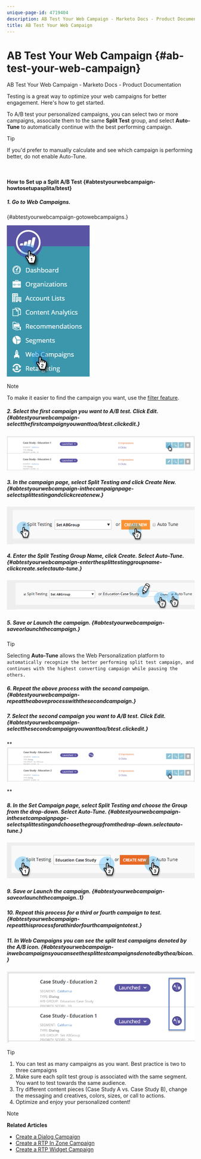 ```yaml
---
unique-page-id: 4719404
description: AB Test Your Web Campaign - Marketo Docs - Product Documentation
title: AB Test Your Web Campaign
---
```


# AB Test Your Web Campaign {#ab-test-your-web-campaign}

AB Test Your Web Campaign - Marketo Docs - Product Documentation

Testing is a great way to optimize your web campaigns for better engagement. Here's how to get started.

To A/B test your personalized campaigns, you can select two or more campaigns, associate them to the same **Split Test** group, and select **Auto-Tune** to automatically continue with the best performing campaign.

>[!TIP]
>
>If you'd prefer to manually calculate and see which campaign is performing better, do not enable Auto-Tune.

`  
` 

#### How to Set up a Split A/B Test {#abtestyourwebcampaign-howtosetupasplita/btest}

##### 1. Go to Web Campaigns.  
{#abtestyourwebcampaign-gotowebcampaigns.}

![](assets/web-campaigns-hand-2.jpg)

>[!NOTE]
>
>To make it easier to find the campaign you want, use the [filter feature](filter-web-campaigns.md).

##### 2. Select the first campaign you want to A/B test. Click Edit.  {#abtestyourwebcampaign-selectthefirstcampaignyouwanttoa/btest.clickedit.}

![](assets/image2016-11-4-13-3a46-3a37.png)

##### 3. In the campaign page, select Split Testing and click Create New. {#abtestyourwebcampaign-inthecampaignpage-selectsplittestingandclickcreatenew.}

![](assets/image2014-11-26-16-3a47-3a18.png)

##### 4. Enter the Split Testing Group Name, click Create. Select Auto-Tune. {#abtestyourwebcampaign-enterthesplittestinggroupname-clickcreate.selectauto-tune.}

![](assets/image2014-11-26-16-3a52-3a24.png)

##### 5. Save or Launch the campaign. {#abtestyourwebcampaign-saveorlaunchthecampaign.}

>[!TIP]
>
>Selecting **Auto-Tune** allows the Web Personalization platform to `automatically recognize the better performing split test campaign, and continues with the highest converting campaign while pausing the others.`

##### 6. Repeat the above process with the second campaign. {#abtestyourwebcampaign-repeattheaboveprocesswiththesecondcampaign.}

##### 7. Select the second campaign you want to A/B test. Click Edit.  {#abtestyourwebcampaign-selectthesecondcampaignyouwanttoa/btest.clickedit.}

** ![](assets/image2016-11-4-13-3a51-3a39.png)

**

##### 8. In the Set Campaign page, select Split Testing and choose the Group from the drop-down. Select Auto-Tune. {#abtestyourwebcampaign-inthesetcampaignpage-selectsplittestingandchoosethegroupfromthedrop-down.selectauto-tune.}

![](assets/image2014-11-26-17-3a2-3a17.png)

##### 9. Save or Launch the campaign.  {#abtestyourwebcampaign-saveorlaunchthecampaign..1}

##### 10. Repeat this process for a third or fourth campaign to test. {#abtestyourwebcampaign-repeatthisprocessforathirdorfourthcampaigntotest.}

##### 11. In Web Campaigns you can see the split test campaigns denoted by the A/B icon. {#abtestyourwebcampaign-inwebcampaignsyoucanseethesplittestcampaignsdenotedbythea/bicon.}

![](assets/image2016-11-4-13-3a55-3a5.png)

>[!TIP]
>
>1. You can test as many campaigns as you want. Best practice is two to three campaigns
>1. Make sure each split test group is associated with the same segment. You want to test towards the same audience.
>1. Try different content pieces (Case Study A vs. Case Study B), change the messaging and creatives, colors, sizes, or call to actions.
>1. Optimize and enjoy your personalized content!
>

>[!NOTE]
>
>**Related Articles**
>
>* [Create a Dialog Campaign](create-a-new-dialog-web-campaign.md)
>* [Create a RTP In Zone Campaign](create-a-new-in-zone-web-campaign.md)
>* [Create a RTP Widget Campaign](create-a-new-widget-web-campaign.md)
>

